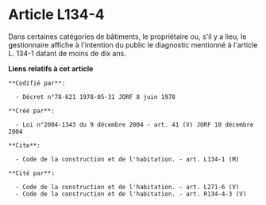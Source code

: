 # Article L134-4

Dans certaines catégories de bâtiments, le propriétaire ou, s'il y a lieu, le gestionnaire affiche à l'intention du public le
diagnostic mentionné à l'article L. 134-1 datant de moins de dix ans.

**Liens relatifs à cet article**

	**Codifié par**:

	  - Décret n°78-621 1978-05-31 JORF 8 juin 1978

	**Créé par**:

	  - Loi n°2004-1343 du 9 décembre 2004 - art. 41 (V) JORF 10 décembre 2004

	**Cite**:

	  - Code de la construction et de l'habitation. - art. L134-1 (M)

	**Cité par**:

	  - Code de la construction et de l'habitation. - art. L271-6 (V)
	  - Code de la construction et de l'habitation. - art. R134-4-3 (V)
